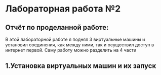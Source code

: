 # Лабораторная работа №2
## Отчёт по проделанной работе:
В этой лабораторной работе я поднял 3 виртуальные машины и установил соединения, как между ними, так и осуществил доступ в интернет первой. 
Саму работу можно разделить на 4 части

## 1.Установка виртуальных машин и их запуск 

